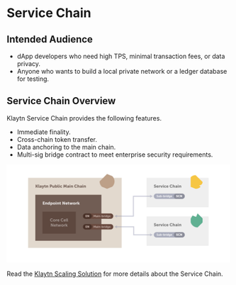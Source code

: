 # Service Chain <a id="service-chain"></a>

## Intended Audience <a id="intended-audience"></a>

- dApp developers who need high TPS, minimal transaction fees, or data privacy.
- Anyone who wants to build a local private network or a ledger database for testing.

## Service Chain Overview <a id="service-chain-overview"></a>

Klaytn Service Chain provides the following features.

- Immediate finality.
- Cross-chain token transfer.
- Data anchoring to the main chain.
- Multi-sig bridge contract to meet enterprise security requirements.

![](../../../klaytn/images/sc_connection.png)


Read the [Klaytn Scaling Solution](../../../klaytn/scaling-solutions.md) for more details about the Service Chain.
